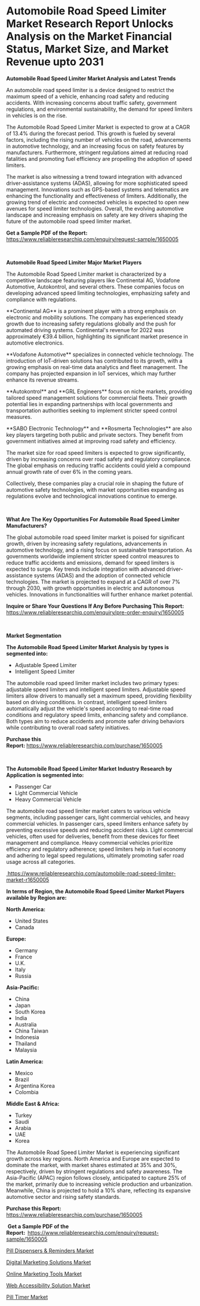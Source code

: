 <p><h1>Automobile Road Speed Limiter Market Research Report Unlocks Analysis on the Market Financial Status, Market Size, and Market Revenue upto 2031</h1></p><p><strong>Automobile Road Speed Limiter Market Analysis and Latest Trends</strong></p>
<p><p>An automobile road speed limiter is a device designed to restrict the maximum speed of a vehicle, enhancing road safety and reducing accidents. With increasing concerns about traffic safety, government regulations, and environmental sustainability, the demand for speed limiters in vehicles is on the rise. </p><p>The Automobile Road Speed Limiter Market is expected to grow at a CAGR of 13.4% during the forecast period. This growth is fueled by several factors, including the rising number of vehicles on the road, advancements in automotive technology, and an increasing focus on safety features by manufacturers. Furthermore, stringent regulations aimed at reducing road fatalities and promoting fuel efficiency are propelling the adoption of speed limiters.</p><p>The market is also witnessing a trend toward integration with advanced driver-assistance systems (ADAS), allowing for more sophisticated speed management. Innovations such as GPS-based systems and telematics are enhancing the functionality and effectiveness of limiters. Additionally, the growing trend of electric and connected vehicles is expected to open new avenues for speed limiter technologies. Overall, the evolving automotive landscape and increasing emphasis on safety are key drivers shaping the future of the automobile road speed limiter market.</p></p>
<p><strong>Get a Sample PDF of the Report:&nbsp;</strong> <a href="https://www.reliableresearchiq.com/enquiry/request-sample/1650005?utm_campaign=99&utm_medium=2&utm_source=Github&utm_content=ia&utm_term=26092024&utm_id=automobile-road-speed-limiter">https://www.reliableresearchiq.com/enquiry/request-sample/1650005</a></p>
<p>&nbsp;</p>
<p><strong>Automobile Road Speed Limiter Major Market Players</strong></p>
<p><p>The Automobile Road Speed Limiter market is characterized by a competitive landscape featuring players like Continental AG, Vodafone Automotive, Autokontrol, and several others. These companies focus on developing advanced speed limiting technologies, emphasizing safety and compliance with regulations.</p><p>**Continental AG** is a prominent player with a strong emphasis on electronic and mobility solutions. The company has experienced steady growth due to increasing safety regulations globally and the push for automated driving systems. Continental's revenue for 2022 was approximately €39.4 billion, highlighting its significant market presence in automotive electronics.</p><p>**Vodafone Automotive** specializes in connected vehicle technology. The introduction of IoT-driven solutions has contributed to its growth, with a growing emphasis on real-time data analytics and fleet management. The company has projected expansion in IoT services, which may further enhance its revenue streams.</p><p>**Autokontrol** and **GRL Engineers** focus on niche markets, providing tailored speed management solutions for commercial fleets. Their growth potential lies in expanding partnerships with local governments and transportation authorities seeking to implement stricter speed control measures.</p><p>**SABO Electronic Technology** and **Rosmerta Technologies** are also key players targeting both public and private sectors. They benefit from government initiatives aimed at improving road safety and efficiency. </p><p>The market size for road speed limiters is expected to grow significantly, driven by increasing concerns over road safety and regulatory compliance. The global emphasis on reducing traffic accidents could yield a compound annual growth rate of over 6% in the coming years.</p><p>Collectively, these companies play a crucial role in shaping the future of automotive safety technologies, with market opportunities expanding as regulations evolve and technological innovations continue to emerge.</p></p>
<p>&nbsp;</p>
<p><strong>What Are The Key Opportunities For Automobile Road Speed Limiter Manufacturers?</strong></p>
<p><p>The global automobile road speed limiter market is poised for significant growth, driven by increasing safety regulations, advancements in automotive technology, and a rising focus on sustainable transportation. As governments worldwide implement stricter speed control measures to reduce traffic accidents and emissions, demand for speed limiters is expected to surge. Key trends include integration with advanced driver-assistance systems (ADAS) and the adoption of connected vehicle technologies. The market is projected to expand at a CAGR of over 7% through 2030, with growth opportunities in electric and autonomous vehicles. Innovations in functionalities will further enhance market potential.</p></p>
<p><strong>Inquire or Share Your Questions If Any Before Purchasing This Report:</strong> <a href="https://www.reliableresearchiq.com/enquiry/pre-order-enquiry/1650005?utm_campaign=99&utm_medium=2&utm_source=Github&utm_content=ia&utm_term=26092024&utm_id=automobile-road-speed-limiter">https://www.reliableresearchiq.com/enquiry/pre-order-enquiry/1650005</a></p>
<p>&nbsp;</p>
<p><strong>Market Segmentation</strong></p>
<p><strong>The Automobile Road Speed Limiter Market Analysis by types is segmented into:</strong></p>
<p><ul><li>Adjustable Speed Limiter</li><li>Intelligent Speed Limiter</li></ul></p>
<p><p>The automobile road speed limiter market includes two primary types: adjustable speed limiters and intelligent speed limiters. Adjustable speed limiters allow drivers to manually set a maximum speed, providing flexibility based on driving conditions. In contrast, intelligent speed limiters automatically adjust the vehicle's speed according to real-time road conditions and regulatory speed limits, enhancing safety and compliance. Both types aim to reduce accidents and promote safer driving behaviors while contributing to overall road safety initiatives.</p></p>
<p><strong>Purchase this Report:&nbsp;</strong><a href="https://www.reliableresearchiq.com/purchase/1650005?utm_campaign=99&utm_medium=2&utm_source=Github&utm_content=ia&utm_term=26092024&utm_id=automobile-road-speed-limiter">https://www.reliableresearchiq.com/purchase/1650005</a></p>
<p>&nbsp;</p>
<p><strong>The Automobile Road Speed Limiter Market Industry Research by Application is segmented into:</strong></p>
<p><ul><li>Passenger Car</li><li>Light Commercial Vehicle</li><li>Heavy Commercial Vehicle</li></ul></p>
<p><p>The automobile road speed limiter market caters to various vehicle segments, including passenger cars, light commercial vehicles, and heavy commercial vehicles. In passenger cars, speed limiters enhance safety by preventing excessive speeds and reducing accident risks. Light commercial vehicles, often used for deliveries, benefit from these devices for fleet management and compliance. Heavy commercial vehicles prioritize efficiency and regulatory adherence; speed limiters help in fuel economy and adhering to legal speed regulations, ultimately promoting safer road usage across all categories.</p></p>
<p><a href="https://www.reliableresearchiq.com/automobile-road-speed-limiter-market-r1650005?utm_campaign=99&utm_medium=2&utm_source=Github&utm_content=ia&utm_term=26092024&utm_id=automobile-road-speed-limiter">&nbsp;https://www.reliableresearchiq.com/automobile-road-speed-limiter-market-r1650005</a></p>
<p><strong>In terms of Region, the Automobile Road Speed Limiter Market Players available by Region are:</strong></p>
<p>
    <p> <strong> North America: </strong>
        <ul>
            <li>United States</li>
            <li>Canada</li>
        </ul>
        </p> 
    <p> <strong> Europe: </strong>
        <ul>
            <li>Germany</li>
            <li>France</li>
            <li>U.K.</li>
            <li>Italy</li>
            <li>Russia</li>
        </ul>
        </p> 
    <p> <strong> Asia-Pacific: </strong>
        <ul>
            <li>China</li>
            <li>Japan</li>
            <li>South Korea</li>
            <li>India</li>
            <li>Australia</li>
            <li>China Taiwan</li>
            <li>Indonesia</li>
            <li>Thailand</li>
            <li>Malaysia</li>
        </ul>
        </p> 
    <p> <strong> Latin America: </strong>
        <ul>
            <li>Mexico</li>
            <li>Brazil</li>
            <li>Argentina Korea</li>
            <li>Colombia</li>
        </ul>
        </p> 
    <p> <strong> Middle East & Africa: </strong>
        <ul>
            <li>Turkey</li>
            <li>Saudi</li>
            <li>Arabia</li>
            <li>UAE</li>
            <li>Korea</li>
        </ul>
    </p>
    </p>
<p><p>The Automobile Road Speed Limiter Market is experiencing significant growth across key regions. North America and Europe are expected to dominate the market, with market shares estimated at 35% and 30%, respectively, driven by stringent regulations and safety awareness. The Asia-Pacific (APAC) region follows closely, anticipated to capture 25% of the market, primarily due to increasing vehicle production and urbanization. Meanwhile, China is projected to hold a 10% share, reflecting its expansive automotive sector and rising safety standards.</p></p>
<p><strong>Purchase this Report: </strong><a href="https://www.reliableresearchiq.com/purchase/1650005?utm_campaign=99&utm_medium=2&utm_source=Github&utm_content=ia&utm_term=26092024&utm_id=automobile-road-speed-limiter">https://www.reliableresearchiq.com/purchase/1650005</a></p>
<p>&nbsp;<strong>Get a Sample PDF of the Report:&nbsp;&nbsp;</strong><a href="https://www.reliableresearchiq.com/enquiry/request-sample/1650005?utm_campaign=99&utm_medium=2&utm_source=Github&utm_content=ia&utm_term=26092024&utm_id=automobile-road-speed-limiter">https://www.reliableresearchiq.com/enquiry/request-sample/1650005</a></p>
<p><strong></strong></p>
<p><p><a href="https://issuu.com/reportprime-2/docs/pill-dispensers-reminders-market-si_056383cb91a1e3?utm_campaign=99&utm_medium=2&utm_source=Github&utm_content=ia&utm_term=26092024&utm_id=automobile-road-speed-limiter">Pill Dispensers & Reminders Market</a></p><p><a href="https://www.linkedin.com/pulse/global-digital-marketing-solutions-market-trends-forecasts-strategic-htzbf?trackingId=uADkPG6uTtSrMmoO8r62ZQ%3D%3D&utm_campaign=99&utm_medium=2&utm_source=Github&utm_content=ia&utm_term=26092024&utm_id=automobile-road-speed-limiter">Digital Marketing Solutions Market</a></p><p><a href="https://www.linkedin.com/pulse/online-marketing-tools-market-global-trends-forecast-2024-2031-8bkbf?trackingId=OWxCHeuTQ%2FqlObvgiZsQ8A%3D%3D&utm_campaign=99&utm_medium=2&utm_source=Github&utm_content=ia&utm_term=26092024&utm_id=automobile-road-speed-limiter">Online Marketing Tools Market</a></p><p><a href="https://www.linkedin.com/pulse/future-trends-global-web-accessibility-solution-market-insights-eammf?trackingId=VptJztGfTjaWht3D9d19sQ%3D%3D&utm_campaign=99&utm_medium=2&utm_source=Github&utm_content=ia&utm_term=26092024&utm_id=automobile-road-speed-limiter">Web Accessibility Solution Market</a></p><p><a href="https://issuu.com/reportprime-2/docs/pill-timer-market-size-2030.pptx_7eeaf9eb11d5d7?utm_campaign=99&utm_medium=2&utm_source=Github&utm_content=ia&utm_term=26092024&utm_id=automobile-road-speed-limiter">Pill Timer Market</a></p></p>